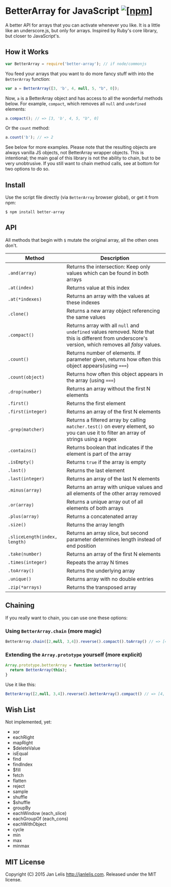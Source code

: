 # BetterArray for JavaScript [![[npm]](https://img.shields.io/npm/v/better-array.svg)](https://www.npmjs.com/package/better-array)

A better API for arrays that you can activate whenever you like. It is a little like an underscore.js, but only for arrays. Inspired by Ruby's core library, but closer to JavaScript's.

## How it Works

```javascript
var BetterArray = require('better-array'); // if node/commonjs
```

You feed your arrays that you want to do more fancy stuff with into the `BetterArray` function:

```javascript
var a = BetterArray([3, 'b', 4, null, 5, "b", 0]);
```

Now, `a` is a BetterArray object and has access to all the wonderful methods below. For example, `compact`, which removes all `null` and `undefined` elements:

```javascript
a.compact(); // => [3, 'b', 4, 5, "b", 0]
```

Or the `count` method:

```javascript
a.count('b'); // => 2
```

See below for more examples. Please note that the resulting objects are always vanilla JS objects, not BetterArray wrapper objects. This is intentional; the main goal of this library is not the ability to chain, but to be very unobtrusive. If you still want to chain method calls, see at bottom for two options to do so.

## Install

Use the script file directly (via `BetterArray` browser global), or get it from npm:

    $ npm install better-array

## API

All methods that begin with `$` mutate the original array, all the othen ones don't.

Method | Description
-------|------------
`.and(array)` | Returns the intersection: Keep only values which can be found in both arrays
`.at(index)` | Returns value at this index
`.at(*indexes)` | Returns an array with the values at these indexes
`.clone()` | Returns a new array object referencing the same values
`.compact()` | Returns array with all `null` and `undefined` values removed. Note that this is different from underscore's version, which removes all *falsy* values.
`.count()` | Returns number of elements. If parameter given, returns how often this object appears(using `===`)
`.count(object)` | Returns how often this object appears in the array (using `===`)
`.drop(number)` | Returns an array without the first N elements
`.first()` | Returns the first element
`.first(integer)` | Returns an array of the first N elements
`.grep(matcher)` | Returns a filtered array by calling `matcher.test()` on every element, so you can use it to filter an array of strings using a regex
`.contains()` | Returns boolean that indicates if the element is part of the array
`.isEmpty()` | Returns `true` if the array is empty
`.last()` | Returns the last element
`.last(integer)` | Returns an array of the last N elements
`.minus(array)` | Returns an array with unique values and all elements of the other array removed
`.or(array)` | Returns a unique array out of all elements of both arrays
`.plus(array)` | Returns a concatenated array
`.size()` | Returns the array length
`.sliceLength(index, length)` | Returns an array slice, but second parameter determines length instead of end position
`.take(number)` | Returns an array of the first N elements
`.times(integer)` | Repeats the array N times
`.toArray()` | Returns the underlying array
`.unique()` | Returns array with no double entries
`.zip(*arrays)` | Returns the transposed array

## Chaining

If you really want to chain, you can use one these options:

### Using `BetterArray.chain` (more magic)

```javascript
BetterArray.chain([2,null, 3,4]).reverse().compact().toArray() // => [4, 3, 2]
```

### Extending the `Array.prototype` yourself (more explicit)

```javascript
Array.prototype.betterArray = function betterArray(){
  return BetterArray(this);
}
```

Use it like this:

```javascript
BetterArray([2,null, 3,4]).reverse().betterArray().compact() // => [4, 3, 2]
```

## Wish List

Not implemented, yet:

* xor
* eachRight
* mapRight
* $deleteValue
* isEqual
* find
* findIndex
* $fill
* fetch
* flatten
* reject
* sample
* shuffle
* $shuffle
* groupBy
* eachWindow (each_slice)
* eachGroupOf (each_cons)
* eachWithObject
* cycle
* min
* max
* minmax

## MIT License

Copyright (C) 2015 Jan Lelis <http://janlelis.com>. Released under the MIT license.
